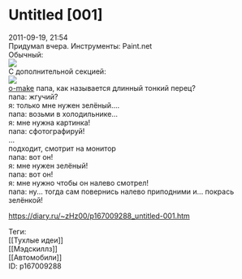Untitled [001]
===============

   
 2011-09-19, 21:54   
  Придумал вчера. Инструменты: Paint.net   
 Обычный:   
  ![](http://s019.radikal.ru/i606/1205/a1/62792a750fe9.png)    
 С дополнительной секцией:   
  ![](http://s019.radikal.ru/i639/1205/be/151182a61b22.png)    
  [o-make](https://zHz00.diary.ru/p167009288.htm?index=1#linkmore167009288m1)    папа, как называется длинный тонкий перец?   
 папа: жгучий?   
 я: только мне нужен зелёный....   
 папа: возьми в холодильнике...   
 я: мне нужна картинка!   
 папа: сфотографируй!   
 ...   
 подходит, смотрит на монитор   
 папа: вот он!   
 я: мне нужен зелёный!   
 папа: вот он!   
 я: мне нужно чтобы он налево смотрел!   
 папа: ну... тогда сам повернись налево приподними и... покрась зелёнкой!     
    
 <https://diary.ru/~zHz00/p167009288_untitled-001.htm>   
   
 Теги:   
 [[Тухлые идеи]]   
 [[Мэдскиллз]]   
 [[Автомобили]]   
 ID: p167009288